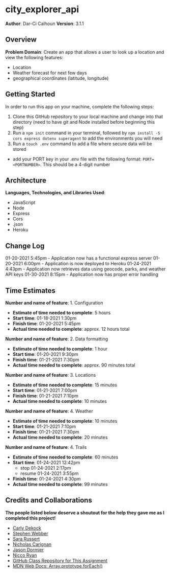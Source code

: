 # city_explorer_api

**Author**: Dar-Ci Calhoun
**Version**: 3.1.1

## Overview

**Problem Domain**: Create an app that allows a user to look up a location and view the following features:

- Location
- Weather forecast for next few days
- geographical coordinates (latitude, longitude)

## Getting Started

In order to run this app on your machine, complete the following steps:

1. Clone this GitHub repository to your local machine and change into that directory (need to have git and Node installed before beginning this step)
2. Run a `npm init` command in your terminal, followed by `npm install -S cors express dotenv superagent` to add the environments you will need
3. Run a `touch .env` command to add a file where secure data will be stored
  - add your PORT key in your .env file with the following format: `PORT=<PORTNUMBER>`. This should be a 4-digit number

## Architecture

**Languages, Technologies, and Libraries Used**:

- JavaScript
- Node
- Express
- Cors
- .json
- Heroku

## Change Log

01-20-2021 5:45pm - Application now has a functional express server
01-20-2021 6:00pm - Application is now deployed to Heroku
01-24-2021 4:43pm - Application now retrieves data using geocode, parks, and weather API keys
01-30-2021 8:15pm - Application now has proper error handling

## Time Estimates

**Number and name of feature**: 1. Configuration

- **Estimate of time needed to complete**: 5 hours
- **Start time**: 01-18-2021 1:30pm
- **Finish time**: 01-20-2021 5:45pm
- **Actual time needed to complete**: approx. 12 hours total

**Number and name of feature**: 2. Data formatting

- **Estimate of time needed to complete**: 1 hour
- **Start time**: 01-20-2021 9:30pm
- **Finish time**: 01-21-2021 7:30pm
- **Actual time needed to complete**: approx. 90 minutes total

**Number and name of feature**: 3. Locations

- **Estimate of time needed to complete**: 15 minutes
- **Start time**: 01-21-2021 7:00pm
- **Finish time**: 01-21-2021 7:10pm
- **Actual time needed to complete**: 10 minutes

**Number and name of feature**: 4. Weather

- **Estimate of time needed to complete**: 10 minutes
- **Start time**: 01-21-2021 7:10pm
- **Finish time**: 01-21-2021 7:30pm
- **Actual time needed to complete**: 20 minutes

**Number and name of feature**: 4. Trails

- **Estimate of time needed to complete**: 60 minutes
- **Start time**: 01-24-2021 12:42pm
  - stop 01-24-2021 2:17pm
  - resume 01-24-2021 3:55pm
- **Finish time**: 01-24-2021 4:30pm
- **Actual time needed to complete**: 99 minutes

## Credits and Collaborations

**The people listed below deserve a shoutout for the help they gave me as I completed this project!**

- [Carly Dekock](https://github.com/carlydekock)
- [Stephen Webber](https://github.com/offgridauthor)
- [Sara Russert](https://github.com/sarabeth-russert)
- [Nicholas Carignan](https://github.com/ncarignan)
- [Jason Dormier](https://github.com/JasonDormier)
- [Nicco Ryan](https://github.com/Niccoryan0)
- [GitHub Class Repository for This Assignment](https://github.com/codefellows/seattle-301d70/tree/main/class-06/demos/server2)
- [MDN Web Docs: Array.prototype.forEach()](https://developer.mozilla.org/en-US/docs/Web/JavaScript/Reference/Global_Objects/Array/forEach)
